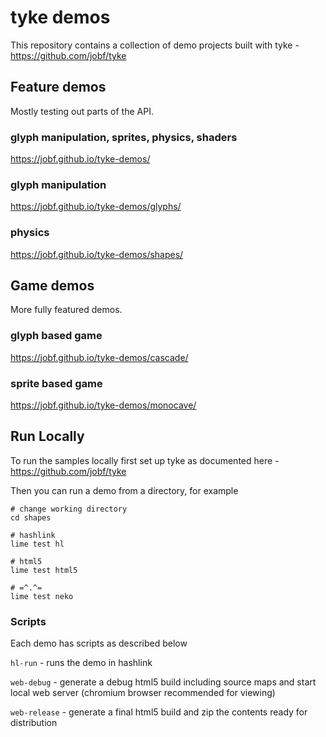 # tyke demos

This repository contains a collection of demo projects built with tyke - https://github.com/jobf/tyke

## Feature demos

Mostly testing out parts of the API.

### glyph manipulation, sprites, physics, shaders

https://jobf.github.io/tyke-demos/

### glyph manipulation

https://jobf.github.io/tyke-demos/glyphs/

### physics

https://jobf.github.io/tyke-demos/shapes/

## Game demos

More fully featured demos.

### glyph based game

https://jobf.github.io/tyke-demos/cascade/


### sprite based game

https://jobf.github.io/tyke-demos/monocave/

## Run Locally

To run the samples locally first set up tyke as documented here - https://github.com/jobf/tyke

Then you can run a demo from a directory, for example

```shell
# change working directory
cd shapes

# hashlink 
lime test hl

# html5
lime test html5

# =^.^=
lime test neko
```

### Scripts

Each demo has scripts as described below

`hl-run` - runs the demo in hashlink

`web-debug` - generate a debug html5 build including source maps and start local web server (chromium browser recommended for viewing)

`web-release` - generate a final html5 build and zip the contents ready for distribution
